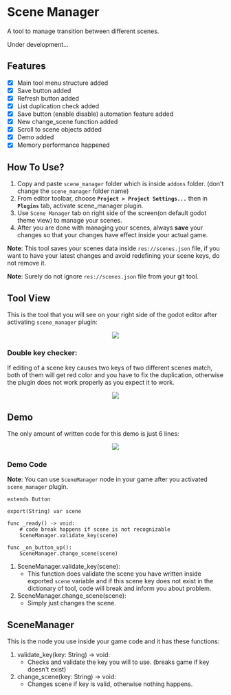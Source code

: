 # Scene Manager

A tool to manage transition between different scenes.

Under development...

## Features

* [X] Main tool menu structure added
* [X] Save button added
* [X] Refresh button added
* [X] List duplication check added
* [X] Save button (enable disable) automation feature added
* [X] New change_scene function added
* [X] Scroll to scene objects added
* [X] Demo added
* [X] Memory performance happened

## How To Use?

1. Copy and paste `scene_manager` folder which is inside `addons` folder. (don't change the `scene_manager` folder name)
2. From editor toolbar, choose **`Project > Project Settings...`** then in **`Plugins`** tab, activate scene_manager plugin.
3. Use `Scene Manager` tab on right side of the screen(on default godot theme view) to manage your scenes.
4. After you are done with managing your scenes, always **save** your changes so that your changes have effect inside your actual game.

**Note**: This tool saves your scenes data inside `res://scenes.json` file, if you want to have your latest changes and avoid redefining your scene keys, do not remove it.

**Note**: Surely do not ignore `res://scenes.json` file from your git tool.

## Tool View

This is the tool that you will see on your right side of the godot editor after activating `scene_manager` plugin:

<p align="center">
<img src="images/tool.png"/>
</p>

### Double key checker:
If editing of a scene key causes two keys of two different scenes match, both of them will get red color and you have to fix the duplication, otherwise the plugin does not work properly as you expect it to work.

<p align="center">
<img src="images/tool_double_key.png"/>
</p>

## Demo

The only amount of written code for this demo is just 6 lines:

<p align="center">
<img src="./images/demo.gif"/>
</p>

### Demo Code

**Note**: You can use `SceneManager` node in your game after you activated `scene_manager` plugin.

```
extends Button

export(String) var scene

func _ready() -> void:
	# code break happens if scene is not recognizable
	SceneManager.validate_key(scene)

func _on_button_up():
	SceneManager.change_scene(scene)
```

1. SceneManager.validate_key(scene):
   * This function does validate the scene you have written inside exported `scene` variable and if this scene key does not exist in the dictionary of tool, code will break and inform you about problem.
2. SceneManager.change_scene(scene):
   * Simply just changes the scene.

## SceneManager

This is the node you use inside your game code and it has these functions:
1. validate_key(key: String) -> void:
   * Checks and validate the key you will to use. (breaks game if key doesn't exist)
2. change_scene(key: String) -> void:
   * Changes scene if key is valid, otherwise nothing happens.
